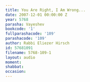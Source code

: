 ```yaml
---
title: You Are Right, I Am Wrong...
date: 2007-12-01 00:00:00 Z
year: 5768
parasha: Vayeshev
bookcode: '1'
fullparashacode: '109'
parashacode: '109'
author: Rabbi Eliezer Hirsch
id: 57681091
filename: 5768-109-1
layout: audio
moment: 
shabbat: 
occasion: 
---
```


